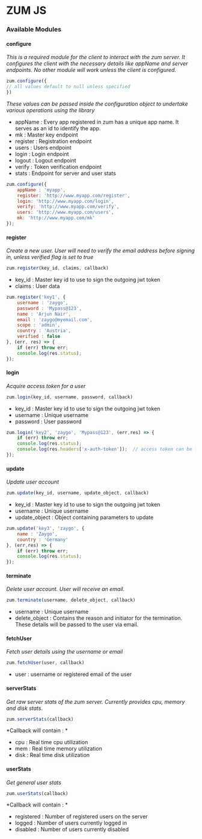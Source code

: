 # ZUM JS

### Available Modules

#### configure
*This is a required module for the client to interact with the zum server. It configures the client with the necessary details like appName and server endpoints. No other module will work unless the client is configured.*
```js
zum.configure({
// all values default to null unless specified
})
```
*These values can be passed inside the configuration object to undertake various operations using the library*
* appName : Every app registered in zum has a unique app name. It serves as an id to identify the app.
* mk : Master key endpoint
* register : Registration endpoint
* users : Users endpoint
* login : Login endpoint
* logout : Logout endpoint
* verify : Token verification endpoint
* stats : Endpoint for server and user stats
```js
zum.configure({
    appName : 'myapp',
    register: 'http://www.myapp.com/register',
    login: 'http://www.myapp.com/login',
    verify: 'http://www.myapp.com/verify',
    users: 'http://www.myapp.com/users',
    mk: 'http://www.myapp.com/mk'
});
```

#### register
*Create a new user. User will need to verify the email address before signing in, unless verified flag is set to true*
```js
zum.register(key_id, claims, callback)
```
* key_id : Master key id to use to sign the outgoing jwt token
* claims : User data
```js
zum.register('key1', {
    username : 'zaygo',
    password : 'Mypass@123',
    name : 'Arjun Nair',
    email : 'zaygo@myemail.com',
    scope : 'admin',
    country : 'Austria',
    verified : false
}, (err, res) => {
    if (err) throw err;
    console.log(res.status);
});
```

#### login 
*Acquire access token for a user*
```js
zum.login(key_id, username, password, callback)
```
* key_id : Master key id to use to sign the outgoing jwt token
* username : Unique username
* password : User password
```js
zum.login('key2', 'zaygo', 'Mypass@123', (err,res) => {
    if (err) throw err;
    console.log(res.status);
    console.log(res.headers['x-auth-token']);  // access token can be found inside the response header
});
```

#### update
*Update user account*
```js
zum.update(key_id, username, update_object, callback)
```
* key_id : Master key id to use to sign the outgoing jwt token
* username : Unique username
* update_object : Object containing parameters to update
```js
zum.update('key3', 'zaygo', {
    name : 'Zaygo',
    country : 'Germany'
}, (err,res) => {
    if (err) throw err;
    console.log(res.status);
});
```

#### terminate
*Delete user account. User will receive an email.*
```js
zum.terminate(username, delete_object, callback)
```
* username : Unique username
* delete_object : Contains the reason and initiator for the termination. These details will be passed to the user via email.

#### fetchUser
*Fetch user details using the username or email*
```js
zum.fetchUser(user, callback)
```
* user : username or registered email of the user

#### serverStats
*Get raw server stats of the zum server. Currently provides cpu, memory and disk stats.*
```js
zum.serverStats(callback)
```
*Callback will contain : *
* cpu : Real time cpu utilization
* mem : Real time memory utilization
* disk : Real time disk utilization

#### userStats
*Get general user stats*
```js
zum.userStats(callback)
```
*Callback will contain : *
* registered : Number of registered users on the server
* logged : Number of users currently logged in
* disabled : Number of users currently disabled
